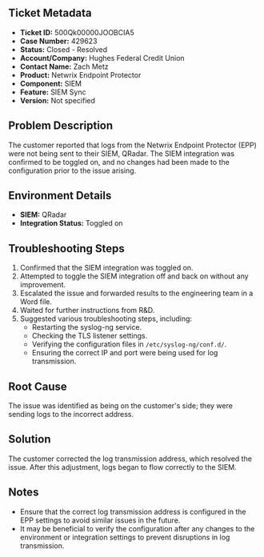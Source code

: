 ## Ticket Metadata
- **Ticket ID:** 500Qk00000JOOBCIA5
- **Case Number:** 429623
- **Status:** Closed - Resolved
- **Account/Company:** Hughes Federal Credit Union
- **Contact Name:** Zach Metz
- **Product:** Netwrix Endpoint Protector
- **Component:** SIEM
- **Feature:** SIEM Sync
- **Version:** Not specified

## Problem Description
The customer reported that logs from the Netwrix Endpoint Protector (EPP) were not being sent to their SIEM, QRadar. The SIEM integration was confirmed to be toggled on, and no changes had been made to the configuration prior to the issue arising.

## Environment Details
- **SIEM:** QRadar
- **Integration Status:** Toggled on

## Troubleshooting Steps
1. Confirmed that the SIEM integration was toggled on.
2. Attempted to toggle the SIEM integration off and back on without any improvement.
3. Escalated the issue and forwarded results to the engineering team in a Word file.
4. Waited for further instructions from R&D.
5. Suggested various troubleshooting steps, including:
   - Restarting the syslog-ng service.
   - Checking the TLS listener settings.
   - Verifying the configuration files in `/etc/syslog-ng/conf.d/`.
   - Ensuring the correct IP and port were being used for log transmission.

## Root Cause
The issue was identified as being on the customer's side; they were sending logs to the incorrect address.

## Solution
The customer corrected the log transmission address, which resolved the issue. After this adjustment, logs began to flow correctly to the SIEM.

## Notes
- Ensure that the correct log transmission address is configured in the EPP settings to avoid similar issues in the future.
- It may be beneficial to verify the configuration after any changes to the environment or integration settings to prevent disruptions in log transmission.